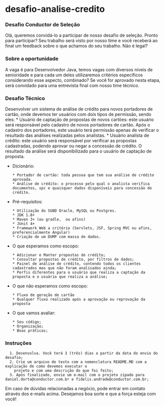 # desafio-analise-credito

### Desafio Conductor de Seleção 
Olá, queremos convidá-lo a participar de nosso desafio de seleção.  Pronto para participar? Seu trabalho será visto por nosso time e você receberá ao final um feedback sobre o que achamos do seu trabalho. Não é legal?

### Sobre a oportunidade 
A vaga é para Desenvolvedor Java, temos vagas com diversos níveis de senioridade e para cada um deles utilizaremos critérios específicos considerando esse aspecto, combinado? 
Se você for aprovado nesta etapa, será convidado para uma entrevista final com nosso time técnico.

### Desafio Técnico
  Desenvolver um sistema de análise de crédito para novos portadores de cartão, onde devemos ter usuários com dois tipos de permissão, sendo eles:
    * Usuário de captação de propostas de novos cartões: este usuário será responsável pelo cadastro de novos portadores de cartão.  Após o cadastro dos portadores, este usuário terá permissão apenas de verificar o resultado das análises realizadas pelos analistas.
    * Usuário analista de crédito: este usuário será responsável por verificar as propostas cadastradas, podendo aprovar ou negar a concessão de crédito. O resultado da análise será disponibilizado para o usuário de captação de proposta.
    
  - Dicionário:
    ```
    * Portador de cartão: toda pessoa que tem sua análise de crédito aprovada.
    * Análise de crédito: o processo pelo qual o analista verifica documentos, spc e quaisquer dados disponíveis para concessão de crédito.
    ```
    
  - Pré-requisitos:
    ```
    * Utilização do SGBD Oracle, MySQL ou Postgres.
    * JDK 1.8+
    * Maven 3+ (ou gradle,  ou afins)
    * JUnit 4+
    * Framework Web a critério (Servlets, JSF, Spring MVC ou afins, preferencialmente Angular)
    * Criação de um DUMP com massa de dados.
    ```

  - O que esperamos como escopo:
    ```
    * Adicionar e Manter propostas de crédito;
    * Consultar propostas de crédito, por filtros de dados;
    * Painel de análise de crédito, contendo todos os clientes cadastrados mas que não foram analisados ainda;
    * Perfis diferentes para o usuário que realiza a captação da proposta e o usuário que realiza a análise;
    ```
  - O que não esperamos como escopo:
    ```
    * Fluxo de geração de cartão
    * Qualquer fluxo realizado após a aprovação ou reprovação da proposta
    ```
  
  - O que vamos avaliar:
    ```
    * Seu código; 
    * Organização;
    * Boas práticas;
    ```

### Instruções
      1. Desenvolva. Você terá 3 (três) dias a partir da data do envio do desafio; 
      2. Crie um arquivo de texto com a nomenclatura README.MD com a explicação de como devemos executar o 
        projeto e com uma descrição do que foi feito; 
      3. Após finalizado, envie um e-mail com o projeto zipado para daniel.dorta@conductor.com.br e fidelis.andrade@conductor.com.br;
      
Em caso de dúvidas relacionadas a negócio, pode entrar em contato através dos e-mails acima. Desejamos boa sorte e que a força esteja com você!

